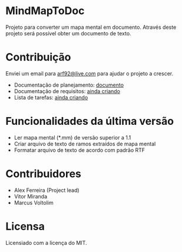 # MindMapToDoc

Projeto para converter um mapa mental em documento. Através deste projeto será possível obter um documento de texto.

# Contribuição

Enviei um email para arf92@live.com para ajudar o projeto a crescer.

- Documentação de planejamento: [documento](https://docs.google.com/document/d/1h1jzN3hWgXcT3aHzC-sEbuOAx-YuL4GesE_UEQfeUkQ/edit#)
- Documentação de requisitos: [ainda criando](https://docs.google.com/document)
- Lista de tarefas: [ainda criando](https://docs.google.com/document)


# Funcionalidades da última versão

- Ler mapa mental (*.mm) de versão superior a 1.1
- Criar arquivo de texto de ramos extraídos de mapa mental
- Formatar arquivo de texto de acordo com padrão RTF

# Contribuidores

- Alex Ferreira (Project lead)
- Vitor Miranda
- Marcus Voltolim

# Licensa
Licensiado com a licença do MIT.
